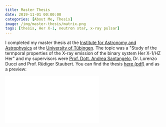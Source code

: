 ```yaml
---
title: Master Thesis
date: 2019-11-01 00:00:00
categories: [About Me, Thesis]
image: /img/master-thesis/matrix.png
tags: [thesis, Her X-1, neutron star, x-ray pulsar]
---
```


I completed my master thesis at the [Institute for Astronomy and Astrophysics](https://uni-tuebingen.de/index.php?id=3130) at the [University of Tübingen](https://uni-tuebingen.de). The topic was a "Study of the termporal properties of the X-ray emission of the binary system Her X-1/HZ Her" and my supervisors were [Prof. Dott. Andrea Santangelo](https://uni-tuebingen.de/fakultaeten/mathematisch-naturwissenschaftliche-fakultaet/fachbereiche/physik/institute/astronomie-astrophysik/institut/astronomie/forschung/prof-santangelo-abteilung-hochenergieastrophysik/ueber-uns/santangelo-persoenliche-seite/), Dr. Lorenzo Ducci and Prof. Rüdiger Staubert. You can find the thesis [here (pdf)](http://astro.uni-tuebingen.de/publications/diplom/saathoff-master.pdf) and as a preview:

<object data="/img/master-thesis/saathoff-master.pdf" width="750px" height="700px">
    <embed src="/img/master-thesis/saathoff-master.pdf">
    </embed>
</object>
